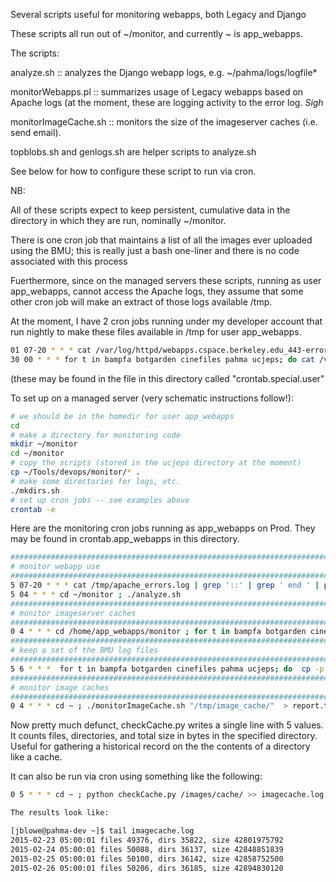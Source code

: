Several scripts useful for monitoring webapps, both Legacy and Django

These scripts all run out of ~/monitor, and currently ~ is app_webapps.

The scripts:

analyze.sh :: analyzes the Django webapp logs, e.g. ~/pahma/logs/logfile*

monitorWebapps.pl :: summarizes usage of Legacy webapps based on Apache logs (at the moment, these
                     are logging activity to the error log. *Sigh*

monitorImageCache.sh :: monitors the size of the imageserver caches (i.e. send email).

topblobs.sh and genlogs.sh are helper scripts to analyze.sh

See below for how to configure these script to run via cron.

NB:

All of these scripts expect to keep persistent, cumulative data in the directory in which they are run,
nominally ~/monitor.

There is one cron job that maintains a list of all the images ever uploaded using the BMU; this is really
just a bash one-liner and there is no code associated with this process

Fuerthermore, since on the managed servers these scripts, running as user app_webapps, cannot access
the Apache logs, they assume that some other cron job will make an extract of those logs available /tmp.

At the moment, I have 2 cron jobs running under my developer account that run nightly to
make these files available in /tmp for user app_webapps.

```bash
01 07-20 * * * cat /var/log/httpd/webapps.cspace.berkeley.edu_443-error_log > /tmp/apache_errors.log
30 00 * * * for t in bampfa botgarden cinefiles pahma ucjeps; do cat /var/log/httpd/${t}.cspace.berkeley.edu_443-access_log | grep -P '(cspace|collectionspace)' > /tmp/${t}.access.log ; done
```

(these may be found in the file in this directory called "crontab.special.user"

To set up on a managed server (very schematic instructions follow!):

```bash
# we should be in the homedir for user app_webapps
cd
# make a directory for monitoring code
mkdir ~/monitor
cd ~/monitor
# copy the scripts (stored in the ucjeps directory at the moment)
cp ~/Tools/devops/monitor/* .
# make some directories for logs, etc.
./mkdirs.sh
# set up cron jobs -- see examples above
crontab -e
```

Here are the monitoring cron jobs running as app_webapps on Prod. They may be found in
crontab.app_webapps in this directory.

```bash
##################################################################################
# monitor webapp use
##################################################################################
5 07-20 * * * cat /tmp/apache_errors.log | grep '::' | grep ' end ' | perl -pe 's/^.*?\[... (.*?)\].*client (.*?)\]/\1\t\2\t/;s/ *:: */\t/g;s/, refer.*webapp=/\t/;' > ~/monitor/currappuse.csv ; cat ~/monitor/currappuse.csv ~/monitor/webappuse.csv | sort -u > /tmp/tmp2 ; mv /tmp/tmp2 ~/monitor/webappuse.csv ; perl ~/monitor/monitorWebapps.pl ~/monitor/webappuse.csv > /var/www/static/webappuse.html
5 04 * * * cd ~/monitor ; ./analyze.sh
##################################################################################
# monitor imageserver caches
##################################################################################
0 4 * * * cd /home/app_webapps/monitor ; for t in bampfa botgarden cinefiles pahma ucjeps; do  ./monitorImageCache.sh ~/cache/$t  > report.txt 2>&1 ; cat report.txt | mail -s "image cache status" -- jblowe@berkeley.edu ; python checkCache.py ~/cache/$t >> $t.imagecache.log ; done
##################################################################################
# keep a set of the BMU log files
##################################################################################
5 6 * * *  for t in bampfa botgarden cinefiles pahma ucjeps; do  cp -p /tmp/image_upload_cache_${t}/*.csv  /home/app_webapps/monitor/image_upload_cache_${t}/  ; cp -p /tmp/image_upload_cache_${t}/*.trace.log  /home/app_webapps/monitor/image_upload_cache_${t}/ ; done
##################################################################################
# monitor image caches
##################################################################################
0 4 * * * cd ~ ; ./monitorImageCache.sh "/tmp/image_cache/"  > report.txt 2>&1 ; cat report.txt | mail -s "ucjeps cache status" -- jblowe@berkeley.edu
```

Now pretty much defunct, checkCache.py writes a single line with 5 values. It counts files, directories, and total size in bytes in the specified
directory.  Useful for gathering a historical record on the the contents of a directory like a cache.

It can also be run via cron using something like the following:

```bash
0 5 * * * cd ~ ; python checkCache.py /images/cache/ >> imagecache.log

The results look like:

[jblowe@pahma-dev ~]$ tail imagecache.log
2015-02-23 05:00:01 files 49376, dirs 35822, size 42801975792
2015-02-24 05:00:01 files 50088, dirs 36137, size 42848851839
2015-02-25 05:00:01 files 50100, dirs 36142, size 42858752500
2015-02-26 05:00:01 files 50206, dirs 36185, size 42894830120
```

